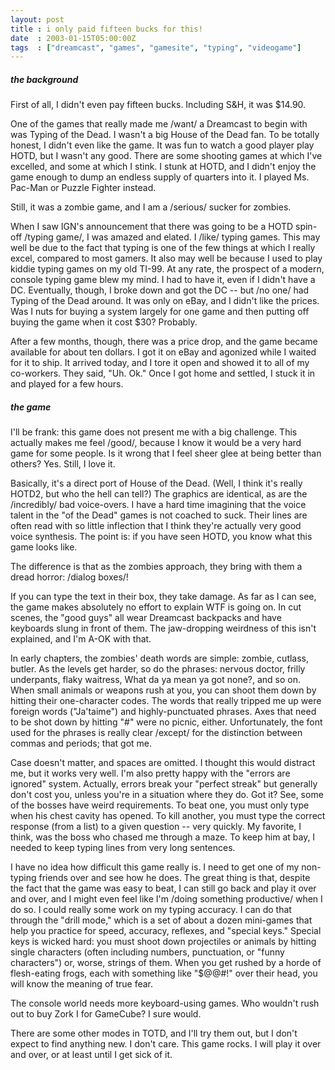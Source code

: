 ```yaml
---
layout: post
title : i only paid fifteen bucks for this!
date  : 2003-01-15T05:00:00Z
tags  : ["dreamcast", "games", "gamesite", "typing", "videogame"]
---
```

<h5>the background</h5>


First of all, I didn't even pay fifteen bucks.  Including S&H, it was $14.90.

One of the games that really made me /want/ a Dreamcast to begin with was Typing of the Dead.  I wasn't a big House of the Dead fan.  To be totally honest, I didn't even like the game.  It was fun to watch a good player play HOTD, but I wasn't any good.  There are some shooting games at which I've excelled, and some at which I stink.  I stunk at HOTD, and I didn't enjoy the game enough to dump an endless supply of quarters into it.  I played Ms. Pac-Man or Puzzle Fighter instead.

Still, it was a zombie game, and I am a /serious/ sucker for zombies. 

When I saw IGN's announcement that there was going to be a HOTD spin-off /typing game/, I was amazed and elated.  I /like/ typing games.  This may well be due to the fact that typing is one of the few things at which I really excel, compared to most gamers.  It also may well be because I used to play kiddie typing games on my old TI-99.  At any rate, the prospect of a modern, console typing game blew my mind.  I had to have it, even if I didn't have a DC.  Eventually, though, I broke down and got the DC -- but /no one/ had Typing of the Dead around.  It was only on eBay, and I didn't like the prices. Was I nuts for buying a system largely for one game and then putting off buying the game when it cost $30?  Probably.

After a few months, though, there was a price drop, and the game became available for about ten dollars.  I got it on eBay and agonized while I waited for it to ship.  It arrived today, and I tore it open and showed it to all of my co-workers.  They said, "Uh.  Ok."  Once I got home and settled, I stuck it in and played for a few hours.
<h5>the game</h5>


I'll be frank:  this game does not present me with a big challenge.  This actually makes me feel /good/, because I know it would be a very hard game for some people.  Is it wrong that I feel sheer glee at being better than others?  Yes.  Still, I love it.

Basically, it's a direct port of House of the Dead.  (Well, I think it's really HOTD2, but who the hell can tell?)  The graphics are identical, as are the /incredibly/ bad voice-overs.  I have a hard time imagining that the voice talent in the "of the Dead" games is not coached to suck.  Their lines are often read with so little inflection that I think they're actually very good voice synthesis.  The point is: if you have seen HOTD, you know what this game looks like.

The difference is that as the zombies approach, they bring with them a dread horror: /dialog boxes/!

If you can type the text in their box, they take damage.  As far as I can see, the game makes absolutely no effort to explain WTF is going on.  In cut scenes, the "good guys" all wear Dreamcast backpacks and have keyboards slung in front of them.  The jaw-dropping weirdness of this isn't explained, and I'm A-OK with that.

In early chapters, the zombies' death words are simple: zombie, cutlass, butler.  As the levels get harder, so do the phrases: nervous doctor, frilly underpants, flaky waitress, What da ya mean ya got none?, and so on.  When small animals or weapons rush at you, you can shoot them down by hitting their one-character codes.  The words that really tripped me up were foreign words ("Ja'taime") and highly-punctuated phrases.  Axes that need to be shot down by hitting "#" were no picnic, either.  Unfortunately, the font used for the phrases is really clear /except/ for the distinction between commas and periods; that got me.

Case doesn't matter, and spaces are omitted.  I thought this would distract me, but it works very well.  I'm also pretty happy with the "errors are ignored" system.  Actually, errors break your "perfect streak" but generally don't cost you, unless you're in a situation where they do.  Got it?  See, some of the bosses have weird requirements.  To beat one, you must only type when his chest cavity has opened.  To kill another, you must type the correct response (from a list) to a given question -- very quickly.  My favorite, I think, was the boss who chased me through a maze.  To keep him at bay, I needed to keep typing lines from very long sentences.

I have no idea how difficult this game really is.  I need to get one of my non-typing friends over and see how he does.  The great thing is that, despite the fact that the game was easy to beat, I can still go back and play it over and over, and I might even feel like I'm /doing something productive/ when I do so.  I could really some work on my typing accuracy.  I can do that through the "drill mode," which is a set of about a dozen mini-games that help you practice for speed, accuracy, reflexes, and "special keys."  Special keys is wicked hard:  you must shoot down projectiles or animals by hitting single characters (often including numbers, punctuation, or "funny characters") or, worse, strings of them.  When you get rushed by a horde of flesh-eating frogs, each with something like "$@@#!" over their head, you will know the meaning of true fear.

The console world needs more keyboard-using games.  Who wouldn't rush out to buy Zork I for GameCube?  I sure would.  

There are some other modes in TOTD, and I'll try them out, but I don't expect to find anything new.  I don't care.  This game rocks.  I will play it over and over, or at least until I get sick of it.

